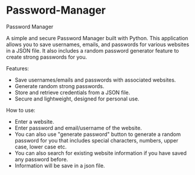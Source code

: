 # Password-Manager

Password Manager

A simple and secure Password Manager built with Python. This application allows you to save usernames, emails, and passwords for various websites in a JSON file. It also includes a random password generator feature to create strong passwords for you.

Features:

- Save usernames/emails and passwords with associated websites.
- Generate random strong passwords.
- Store and retrieve credentials from a JSON file.
- Secure and lightweight, designed for personal use.

How to use:

- Enter a website.
- Enter password and email/username of the website.
- You can also use "generate password" button to generate a random password for you that includes special characters, numbers, upper case, lower case etc.
- You can also search for existing website information if you have saved any password before.
- Information will be save in a json file.

